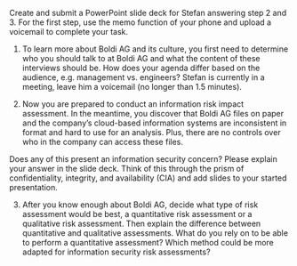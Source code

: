Create and submit a PowerPoint slide deck for Stefan answering step 2 and 3. For the first step, use the memo function of your phone and upload a voicemail to complete your task.

1. To learn more about Boldi AG and its culture, you first need to determine who you should talk to at Boldi AG and what the content of these interviews should be. How does your agenda differ based on the audience, e.g. management vs. engineers? Stefan is currently in a meeting, leave him a voicemail (no longer than 1.5 minutes).

2. Now you are prepared to conduct an information risk impact assessment. In the meantime, you discover that Boldi AG files on paper and the company’s cloud-based information systems are inconsistent in format and hard to use for an analysis. Plus, there are no controls over who in the company can access these files. 

Does any of this present an information security concern? Please explain your answer in the slide deck. Think of this through the prism of confidentiality, integrity, and availability (CIA) and add slides to your started presentation.

3. After you know enough about Boldi AG, decide what type of risk assessment would be best, a quantitative risk assessment or a qualitative risk assessment. Then explain the difference between quantitative and qualitative assessments. What do you rely on to be able to perform a quantitative assessment? Which method could be more adapted for information security risk assessments? 
